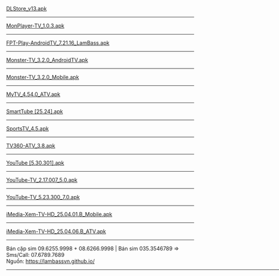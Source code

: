 
<html lang="en">
<head>
  <meta charset="UTF-8">
  <meta http-equiv="X-UA-Compatible" content="IE=edge">
  <meta name="viewport" content="width=device-width, initial-scale=1.0">
  <title>092.4440444</title>
</head>
<body>
  
  <a href="https://gjthub-com.github.io/DLStore_v13.apk">DLStore_v13.apk</a>
  <hr />

  <a href="https://gjthub-com.github.io/MonPlayer-TV_1.0.3.apk">MonPlayer-TV_1.0.3.apk</a>
  <hr color="black" />

  <a href="https://gjthub-com.github.io/FPT-Play-AndroidTV_7.21.16_LamBass.apk">FPT-Play-AndroidTV_7.21.16_LamBass.apk</a>
  <hr color="black" />
  
  <a href="https://gjthub-com.github.io/Monster-TV_3.2.0_AndroidTV.apk">Monster-TV_3.2.0_AndroidTV.apk</a>
  <hr color="black" />

  <a href="https://gjthub-com.github.io/Monster-TV_3.2.0_Mobile.apk">Monster-TV_3.2.0_Mobile.apk</a>
  <hr color="black" />

  <a href="https://gjthub-com.github.io/MyTV_4.54.0_ATV.apk">MyTV_4.54.0_ATV.apk</a>
  <hr color="black" />

  <a href="https://gjthub-com.github.io/SmartTube [25.24].apk">SmartTube [25.24].apk</a>
  <hr color="black" />

  <a href="https://gjthub-com.github.io/SportsTV_4.5.apk">SportsTV_4.5.apk</a>
  <hr color="black" />

  <a href="https://gjthub-com.github.io/TV360-ATV_3.8.apk">TV360-ATV_3.8.apk</a>
  <hr color="black" />

  <a href="https://gjthub-com.github.io/YouTube [5.30.301].apk">YouTube [5.30.301].apk</a>
  <hr color="black" />

  <a href="https://gjthub-com.github.io/YouTube-TV_2.17.007_5.0.apk">YouTube-TV_2.17.007_5.0.apk</a>
  <hr color="black" />

  <a href="https://gjthub-com.github.io/YouTube-TV_5.23.300_7.0.apk">YouTube-TV_5.23.300_7.0.apk</a>
  <hr color="black" />

  <a href="https://gjthub-com.github.io/iMedia-Xem-TV-HD_25.04.01.B_Mobile.apk">iMedia-Xem-TV-HD_25.04.01.B_Mobile.apk</a>
  <hr color="black" />

  <a href="https://gjthub-com.github.io/iMedia-Xem-TV-HD_25.04.06.B_ATV.apk">iMedia-Xem-TV-HD_25.04.06.B_ATV.apk</a>
  <hr color="black" />
  
  Bán cặp sim 09.6255.9998 + 08.6266.9998 | Bán sim 035.3546789 => Sms/Call: 07.6789.7689 <br>Nguồn: https://lambassvn.github.io/
  <hr color="black" width="1000px" />


</body>
</html>

